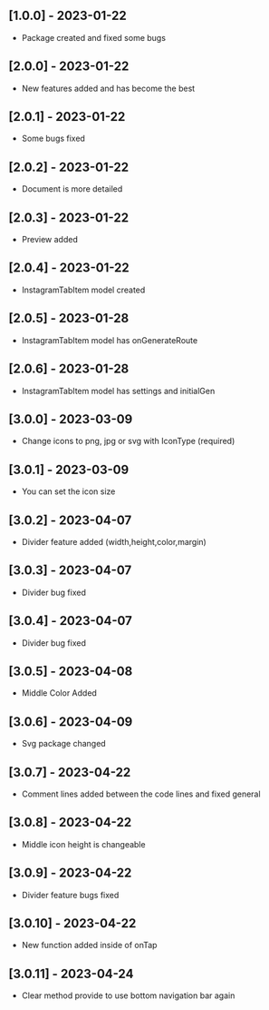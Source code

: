 ## [1.0.0] - 2023-01-22
- Package created and fixed some bugs

## [2.0.0] - 2023-01-22
- New features added and has become the best

## [2.0.1] - 2023-01-22
- Some bugs fixed

## [2.0.2] - 2023-01-22
- Document is more detailed

## [2.0.3] - 2023-01-22
- Preview added

## [2.0.4] - 2023-01-22
- InstagramTabItem model created

## [2.0.5] - 2023-01-28
- InstagramTabItem model has onGenerateRoute

## [2.0.6] - 2023-01-28
- InstagramTabItem model has settings and initialGen

## [3.0.0] - 2023-03-09
- Change icons to png, jpg or svg with IconType (required)

## [3.0.1] - 2023-03-09
- You can set the icon size

## [3.0.2] - 2023-04-07
- Divider feature added (width,height,color,margin)

## [3.0.3] - 2023-04-07
- Divider bug fixed

## [3.0.4] - 2023-04-07
- Divider bug fixed

## [3.0.5] - 2023-04-08
- Middle Color Added

## [3.0.6] - 2023-04-09
- Svg package changed

## [3.0.7] - 2023-04-22
- Comment lines added between the code lines and fixed general

## [3.0.8] - 2023-04-22
- Middle icon height is changeable

## [3.0.9] - 2023-04-22
- Divider feature bugs fixed

## [3.0.10] - 2023-04-22
- New function added inside of onTap

## [3.0.11] - 2023-04-24
- Clear method provide to use bottom navigation bar again
